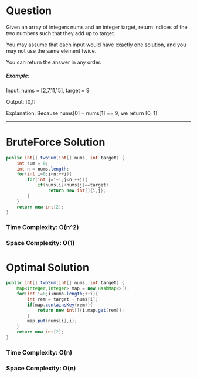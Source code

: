 # Question

Given an array of integers nums and an integer target, return indices of the two numbers such that they add up to target.

You may assume that each input would have exactly one solution, and you may not use the same element twice.

You can return the answer in any order.

 

##### Example:

Input: nums = [2,7,11,15], target = 9

Output: [0,1]

Explanation: Because nums[0] + nums[1] == 9, we return [0, 1].

***

# BruteForce Solution

``` java
public int[] twoSum(int[] nums, int target) {
    int sum = 0;
    int n = nums.length;
    for(int i=0;i<n;++i){
        for(int j=i+1;j<n;++j){
            if(nums[i]+nums[j]==target)
                return new int[]{i,j};
        }
    }
    return new int[2];
}
```

### Time Complexity: O(n^2)
### Space Complexity: O(1)


# Optimal Solution

``` java
public int[] twoSum(int[] nums, int target) {
    Map<Integer,Integer> map = new HashMap<>();
    for(int i=0;i<nums.length;++i){
        int rem = target - nums[i];
        if(map.containsKey(rem)){
            return new int[]{i,map.get(rem)};
        }
        map.put(nums[i],i);
    }
    return new int[2];
}
```

### Time Complexity: O(n)
### Space Complexity: O(n)